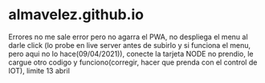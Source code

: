 # almavelez.github.io
Errores
no me sale error pero no agarra el PWA,
no despliega el menu al darle click (lo probe en live server antes de subirlo y si funciona el menu, pero aqui no lo hace(09/04/2021)), conecte la tarjeta NODE no prendio, le cargue otro codigo y funciono(corregir, hacer que prenda con el control de IOT),
limite 13 abril

